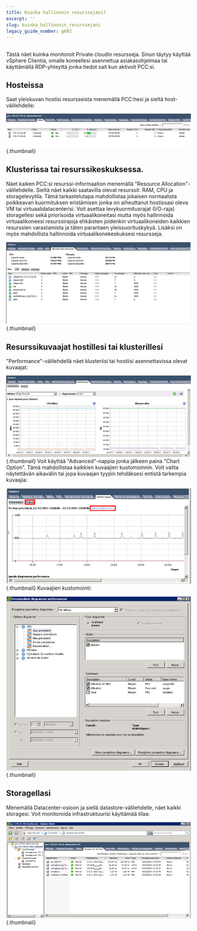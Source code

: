 ```yaml
---
title: Kuinka hallinnoin resurssejani?
excerpt: ''
slug: kuinka_hallinnoin_resurssejani
legacy_guide_number: g602
---
```



## 
Tästä näet kuinka monitoroit Private cloudin resursseja.
Sinun täytyy käyttää vSphere Clientia, omalle koneellesi asennettua asiakasohjelmaa tai käyttämällä RDP-yhteyttä jonka tiedot sait kun aktivoit PCC:si.


## Hosteissa
Saat yleiskuvan hostisi resursseista menemällä PCC:hesi ja sieltä host-välilehdelle:

![](images/img_98.jpg){.thumbnail}


## Klusterissa tai resurssikeskuksessa.
Näet kaiken PCC:si resurssi-informaation menemällä "Resource Allocation"-välilehdelle.
Sieltä näet kaikki saatavilla olevat resurssit: RAM, CPU ja storagelevytila. Tämä tarkastelutapa mahdollistaa jokaisen normaalista poikkeavan kuormituksen eristämisen jonka on aiheuttanut hostissasi oleva VM tai virtuaalidatacenterisi. Voit asettaa levykuormitusrajat (I/O-raja) storagellesi sekä priorisoida virtuaalikoneitasi mutta myös hallinnoida virtuaalikoneesi resurssirajoja ehkäisten joidenkin virtuaalikoneiden kaikkien resurssien varastamista ja täten parantaen yleissuorituskykyä.
Lisäksi on myös mahdollista hallinnoida virtuaalikonekeskuksesi resursseja.

![](images/img_96.jpg){.thumbnail}


## Resurssikuvaajat hostillesi tai klusterillesi
"Performance"-välilehdellä näet klusteriisi tai hostiisi asennettavissa olevat kuvaajat:

![](images/img_95.jpg){.thumbnail}
Voit käyttää "Advanced"-nappia jonka jälkeen paina "Chart Option". Tämä mahdollistaa kaikkien kuvaajien kustomoinnin.
Voit valita näytettävän aikavälin tai jopa kuvaajan tyypin tehdäksesi entistä tarkempia kuvaajia:

![](images/img_100.jpg){.thumbnail}
Kuvaajien kustomointi:

![](images/img_101.jpg){.thumbnail}


## Storagellasi
Menemällä Datacenter-osioon ja siellä datastore-välilehdelle, näet kaikki storagesi. Voit monitoroida infrastruktuurisi käyttämää tilaa:

![](images/img_102.jpg){.thumbnail}

